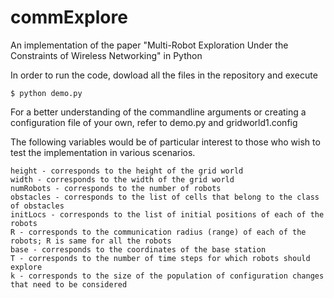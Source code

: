 commExplore
===========

An implementation of the paper "Multi-Robot Exploration Under the Constraints of Wireless Networking" in Python


In order to run the code, dowload all the files in the repository and execute

    $ python demo.py

For a better understanding of the commandline arguments or creating a configuration file of your own, refer to demo.py and gridworld1.config

The following variables would be of particular interest to those who wish to test the implementation in various scenarios.

    height - corresponds to the height of the grid world
    width - corresponds to the width of the grid world
    numRobots - corresponds to the number of robots
    obstacles - corresponds to the list of cells that belong to the class of obstacles
    initLocs - corresponds to the list of initial positions of each of the robots
    R - corresponds to the communication radius (range) of each of the robots; R is same for all the robots
    base - corresponds to the coordinates of the base station
    T - corresponds to the number of time steps for which robots should explore
    k - corresponds to the size of the population of configuration changes that need to be considered